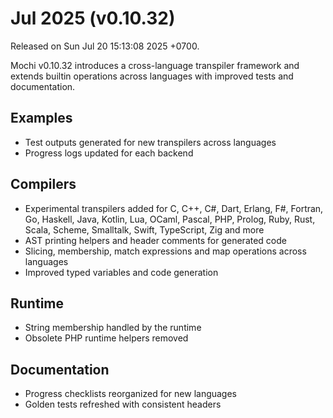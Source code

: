 # Jul 2025 (v0.10.32)

Released on Sun Jul 20 15:13:08 2025 +0700.

Mochi v0.10.32 introduces a cross-language transpiler framework and extends builtin operations across languages with improved tests and documentation.

## Examples

- Test outputs generated for new transpilers across languages
- Progress logs updated for each backend

## Compilers

- Experimental transpilers added for C, C++, C#, Dart, Erlang, F#, Fortran, Go, Haskell, Java, Kotlin, Lua, OCaml, Pascal, PHP, Prolog, Ruby, Rust, Scala, Scheme, Smalltalk, Swift, TypeScript, Zig and more
- AST printing helpers and header comments for generated code
- Slicing, membership, match expressions and map operations across languages
- Improved typed variables and code generation

## Runtime

- String membership handled by the runtime
- Obsolete PHP runtime helpers removed

## Documentation

- Progress checklists reorganized for new languages
- Golden tests refreshed with consistent headers

